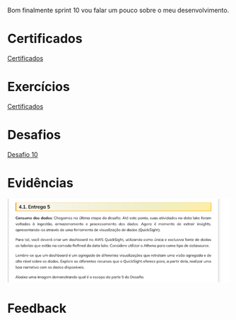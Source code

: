 Bom finalmente sprint 10 vou falar um pouco sobre o meu desenvolvimento.


# Certificados

[Certificados](../Sprint-10/certificados/img/nada.txt)

# Exercícios

[Certificados](../Sprint-10/exercicios/nada.txt)

# Desafios

[Desafio 10](../Sprint-10/Desafio/README.MD)


# Evidências

![alt text](../Sprint-10/evidencias/Img_Desafio/image_0.png)
 

# Feedback


